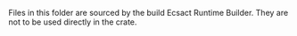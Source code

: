 Files in this folder are sourced by the build Ecsact Runtime Builder. They are
not to be used directly in the crate.

